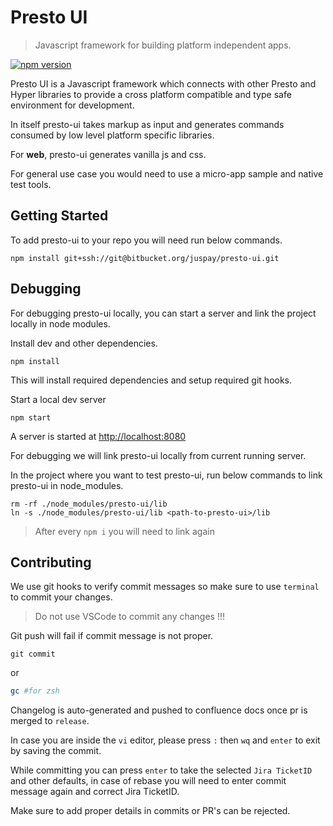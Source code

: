 <!-- Space: P -->
<!-- Parent: Modules -->
<!-- Title: PrestoUI -->
<!-- Label: Readme -->
<!-- Label: prestoUI -->
<!-- Label: library -->
<!-- Include: disclaimer.md -->
# Presto UI

<!-- Include: ac:toc -->

> Javascript framework for building platform independent apps.

[![npm version](https://img.shields.io/npm/v/presto-ui.svg?style=flat)](https://www.npmjs.com/package/presto-ui)

Presto UI is a Javascript framework which connects with other Presto and Hyper libraries to provide a cross platform compatible and type safe environment for development.

In itself presto-ui takes markup as input and generates commands consumed by low level platform specific libraries.

For **web**, presto-ui generates vanilla js and css.

For general use case you would need to use a micro-app sample and native test tools. 
<!-- Add details about all frameworks -->
## Getting Started

To add presto-ui to your repo you will need run below commands.
```
npm install git+ssh://git@bitbucket.org/juspay/presto-ui.git

```
## Debugging

For debugging presto-ui locally, you can start a server and link the project locally in node modules.

Install dev and other dependencies.
```
npm install
```
This will install required dependencies and setup required git hooks.

Start a local dev server
```
npm start
```

A server is started at [http://localhost:8080](http://localhost:8080)

For debugging we will link presto-ui locally from current running server.

In the project where you want to test presto-ui, run below commands to link presto-ui in node_modules.
```
rm -rf ./node_modules/presto-ui/lib
ln -s ./node_modules/presto-ui/lib <path-to-presto-ui>/lib
```
> After every `npm i` you will need to link again
## Contributing

We use git hooks to verify commit messages so 
make sure to use `terminal` to commit your changes.  

> Do not use VSCode to commit any changes !!!

Git push will fail if commit message is not proper.

```
git commit
```
or 
``` zsh
gc #for zsh
```

Changelog is auto-generated and pushed to confluence docs once pr is merged to `release`.

In case you are inside the `vi` editor, please press `:` then `wq` and `enter` to exit by saving the commit.

While committing you can press `enter` to take the selected `Jira TicketID` and other defaults, in case of rebase you will need to enter commit message again and correct Jira TicketID.

Make sure to add proper details in commits or PR's can be rejected.